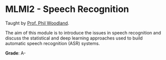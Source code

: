 # MLMI2 - Speech Recognition

Taught by [Prof. Phil Woodland](http://www.eng.cam.ac.uk/profiles/pw117).

The aim of this module is to introduce the issues in speech recognition and discuss the statistical and deep learning approaches used to build  automatic speech recognition (ASR) systems.

**Grade**: A-